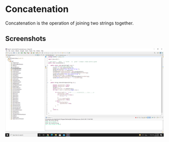 
# Concatenation

Concatenation is the operation of joining two strings together.


 
## Screenshots

![App Screenshot](https://github.com/Karishma290395/Concatenation/blob/main/Concatenation.png)

  
